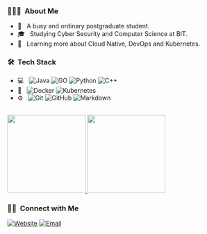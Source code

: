 <h3> 👨🏻‍💻 &nbsp;About Me </h3>

- 🤔 &nbsp; A busy and ordinary postgraduate student.
- 🎓 &nbsp; Studying Cyber Security and Computer Science at BIT.
- 🌱 &nbsp; Learning more about Cloud Native, DevOps and Kubernetes.

<h3> 🛠 &nbsp;Tech Stack</h3>

- 💻 &nbsp;
  ![Java](https://img.shields.io/badge/-Java-333333?style=flat&logo=Java&logoColor=007396)
  ![GO](https://img.shields.io/badge/-Go-333333?style=flat&logo=Go&logoColor=276DC3)
  ![Python](https://img.shields.io/badge/-Python-333333?style=flat&logo=python)
  ![C++](https://img.shields.io/badge/-C++-333333?style=flat&logo=C%2B%2B&logoColor=00599C) 
- 🔧 &nbsp;
  ![Docker](https://img.shields.io/badge/-Docker-333333?style=flat&logo=Docker)
  ![Kubernetes](https://img.shields.io/badge/-Kubernetes-333333?style=flat&logo=Kubernetes)
- ⚙️ &nbsp;
  ![Git](https://img.shields.io/badge/-Git-333333?style=flat&logo=git)
  ![GitHub](https://img.shields.io/badge/-GitHub-333333?style=flat&logo=github)
  ![Markdown](https://img.shields.io/badge/-Markdown-333333?style=flat&logo=markdown)

<br/>

<a href="https://github.com/AVS1508">
  <img height="180em" src="https://github-readme-stats.vercel.app/api?username=TJKkking&theme=buefy&show_icons=true" />
  <img height="180em" src="https://github-readme-stats.vercel.app/api/top-langs/?username=TJKkking&theme=buefy&layout=compact" />
</a>

<br/>

<h3> 🤝🏻 &nbsp;Connect with Me </h3>

<p>
<a href="https://www.ootao.cn/"><img alt="Website" src="https://img.shields.io/badge/Website-ootao.cn-blue?style=flat-square&logo=google-chrome"></a>
<a href="mailto:avsingh@umass.edu"><img alt="Email" src="https://img.shields.io/badge/Email-2510399607@qq.com-blue?style=flat-square&logo=gmail"></a>
</p>
